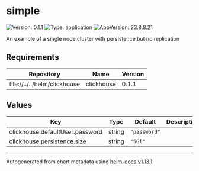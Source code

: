 # simple

![Version: 0.1.1](https://img.shields.io/badge/Version-0.1.1-informational?style=flat-square) ![Type: application](https://img.shields.io/badge/Type-application-informational?style=flat-square) ![AppVersion: 23.8.8.21](https://img.shields.io/badge/AppVersion-23.8.8.21-informational?style=flat-square)

An example of a single node cluster with persistence but no replication

## Requirements

| Repository | Name | Version |
|------------|------|---------|
| file://../../helm/clickhouse | clickhouse | 0.1.1 |

## Values

| Key | Type | Default | Description |
|-----|------|---------|-------------|
| clickhouse.defaultUser.password | string | `"password"` |  |
| clickhouse.persistence.size | string | `"5Gi"` |  |

----------------------------------------------
Autogenerated from chart metadata using [helm-docs v1.13.1](https://github.com/norwoodj/helm-docs/releases/v1.13.1)
